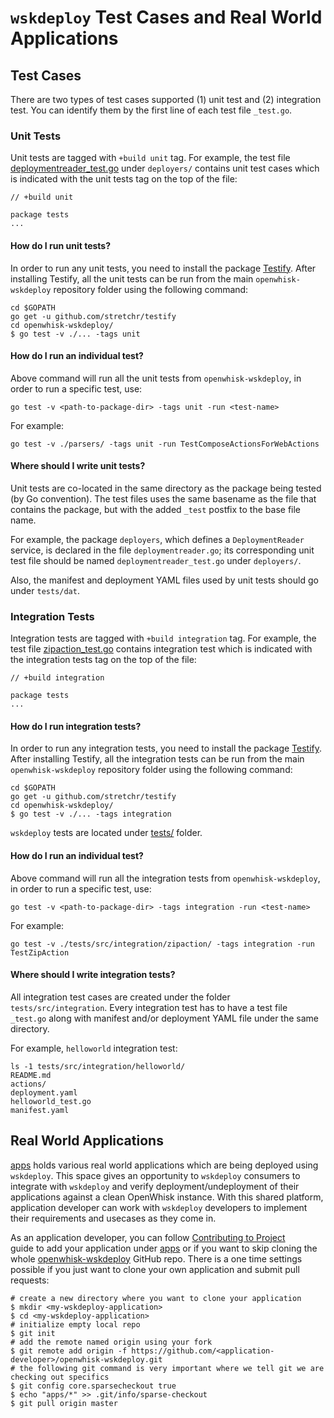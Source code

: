 <!--
#
# Licensed to the Apache Software Foundation (ASF) under one or more
# contributor license agreements.  See the NOTICE file distributed with
# this work for additional information regarding copyright ownership.
# The ASF licenses this file to You under the Apache License, Version 2.0
# (the "License"); you may not use this file except in compliance with
# the License.  You may obtain a copy of the License at
#
#     http://www.apache.org/licenses/LICENSE-2.0
#
# Unless required by applicable law or agreed to in writing, software
# distributed under the License is distributed on an "AS IS" BASIS,
# WITHOUT WARRANTIES OR CONDITIONS OF ANY KIND, either express or implied.
# See the License for the specific language governing permissions and
# limitations under the License.
#
-->

# `wskdeploy` Test Cases and Real World Applications

## Test Cases

There are two types of test cases supported (1) unit test and (2) integration test.
You can identify them by the first line of each test file `_test.go`.

### Unit Tests

Unit tests are tagged with `+build unit` tag. For example, the test file
[deploymentreader_test.go](https://github.com/apache/openwhisk-wskdeploy/blob/master/deployers/deploymentreader_test.go)
under `deployers/` contains unit test cases which is indicated with the unit tests
tag on the top of the file:

```
// +build unit

package tests
...
```

#### How do I run unit tests?

In order to run any unit tests, you need to install the package [Testify](https://github.com/stretchr/testify/).
After installing Testify, all the unit tests can be run from the main `openwhisk-wskdeploy`
repository folder using the following command:


```
cd $GOPATH
go get -u github.com/stretchr/testify
cd openwhisk-wskdeploy/
$ go test -v ./... -tags unit
```

#### How do I run an individual test?

Above command will run all the unit tests from `openwhisk-wskdeploy`, in
order to run a specific test, use:

```
go test -v <path-to-package-dir> -tags unit -run <test-name>
```

For example:

```
go test -v ./parsers/ -tags unit -run TestComposeActionsForWebActions
```

#### Where should I write unit tests?

Unit tests are co-located in the same directory as the package being tested (by Go convention).
The test files uses the same basename as the file that contains the package,
but with the added `_test` postfix to the base file name.

For example, the package `deployers`, which defines a `DeploymentReader` service,
is declared in the file `deploymentreader.go`; its corresponding unit test file
should be named `deploymentreader_test.go` under `deployers/`.

Also, the manifest and deployment YAML files used by unit tests should go under `tests/dat`.


### Integration Tests

Integration tests are tagged with `+build integration` tag. For example, the test
file [zipaction_test.go](https://github.com/apache/openwhisk-wskdeploy/blob/master/tests/src/integration/zipaction/zipaction_test.go)
contains integration test which is indicated with the integration tests tag on
the top of the file:

```
// +build integration

package tests
...
```

#### How do I run integration tests?

In order to run any integration tests, you need to install the package [Testify](https://github.com/stretchr/testify/).
After installing Testify, all the integration tests can be run from the main `openwhisk-wskdeploy`
repository folder using the following command:


```
cd $GOPATH
go get -u github.com/stretchr/testify
cd openwhisk-wskdeploy/
$ go test -v ./... -tags integration
```

`wskdeploy` tests are located under [tests/](https://github.com/apache/openwhisk-wskdeploy/tree/master/tests)
folder.

#### How do I run an individual test?

Above command will run all the integration tests from `openwhisk-wskdeploy`, in
order to run a specific test, use:

```
go test -v <path-to-package-dir> -tags integration -run <test-name>
```

For example:

```
go test -v ./tests/src/integration/zipaction/ -tags integration -run TestZipAction
```

#### Where should I write integration tests?

All integration test cases are created under the folder `tests/src/integration`.
Every integration test has to have a test file `_test.go` along with manifest and/or
deployment YAML file under the same directory.

For example, `helloworld` integration test:

```
ls -1 tests/src/integration/helloworld/
README.md
actions/
deployment.yaml
helloworld_test.go
manifest.yaml
```

## Real World Applications

[apps](https://github.com/apache/openwhisk-wskdeploy/tree/master/tests/apps)
holds various real world applications which are being deployed using `wskdeploy`.
This space gives an opportunity to `wskdeploy` consumers to integrate with `wskdeploy`
and verify deployment/undeployment of their applications against a clean OpenWhisk
instance. With this shared platform, application developer can work with `wskdeploy`
developers to implement their requirements and usecases as they come in.

As an application developer, you can follow [Contributing to Project](https://github.com/apache/openwhisk-wskdeploy#contributing-to-the-project)\
guide to add your application under [apps](https://github.com/apache/openwhisk-wskdeploy/tree/master/tests/apps)
or if you want to skip cloning the whole [openwhisk-wskdeploy](https://github.com/apache/openwhisk-wskdeploy)
GitHub repo. There is a one time settings possible if you just want to
clone your own application and submit pull requests:

```
# create a new directory where you want to clone your application
$ mkdir <my-wskdeploy-application>
$ cd <my-wskdeploy-application>
# initialize empty local repo
$ git init
# add the remote named origin using your fork
$ git remote add origin -f https://github.com/<application-developer>/openwhisk-wskdeploy.git
# the following git command is very important where we tell git we are checking out specifics
$ git config core.sparsecheckout true
$ echo "apps/*" >> .git/info/sparse-checkout
$ git pull origin master
```
